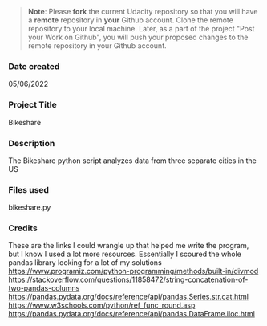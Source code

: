 >**Note**: Please **fork** the current Udacity repository so that you will have a **remote** repository in **your** Github account. Clone the remote repository to your local machine. Later, as a part of the project "Post your Work on Github", you will push your proposed changes to the remote repository in your Github account.

### Date created
05/06/2022

### Project Title
Bikeshare

### Description
The Bikeshare python script analyzes data from three separate cities in the US

### Files used
bikeshare.py

### Credits
These are the links I could wrangle up that helped me write the program, but I know I used a lot more resources.
Essentially I scoured the whole pandas library looking for a lot of my solutions
https://www.programiz.com/python-programming/methods/built-in/divmod
https://stackoverflow.com/questions/11858472/string-concatenation-of-two-pandas-columns
https://pandas.pydata.org/docs/reference/api/pandas.Series.str.cat.html
https://www.w3schools.com/python/ref_func_round.asp
https://pandas.pydata.org/docs/reference/api/pandas.DataFrame.iloc.html


